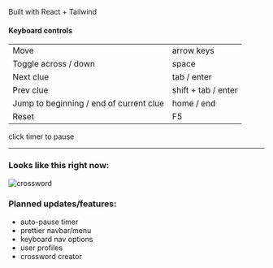 Built with React + Tailwind

#### Keyboard controls
|||
|-----------|-----------|
| Move | arrow keys |
| Toggle across / down | space |
| Next clue | tab / enter |
| Prev clue | shift + tab / enter |
| Jump to beginning / end of current clue | home / end |
| Reset | F5 |

click timer to pause

---

### Looks like this right now:

![crossword](https://user-images.githubusercontent.com/9292458/232799545-54ff8dfd-8871-48e0-8612-c89810a47cd6.png)

### Planned updates/features:
- auto-pause timer
- prettier navbar/menu
- keyboard nav options
- user profiles
- crossword creator
